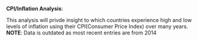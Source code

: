 **CPI/Inflation Analysis**:

This analysis will privde insight to which countries experience high and low levels of inflation using their CPI(Consumer Price Index) over many years. 
**NOTE**: Data is outdated as most recent entries are from 2014
